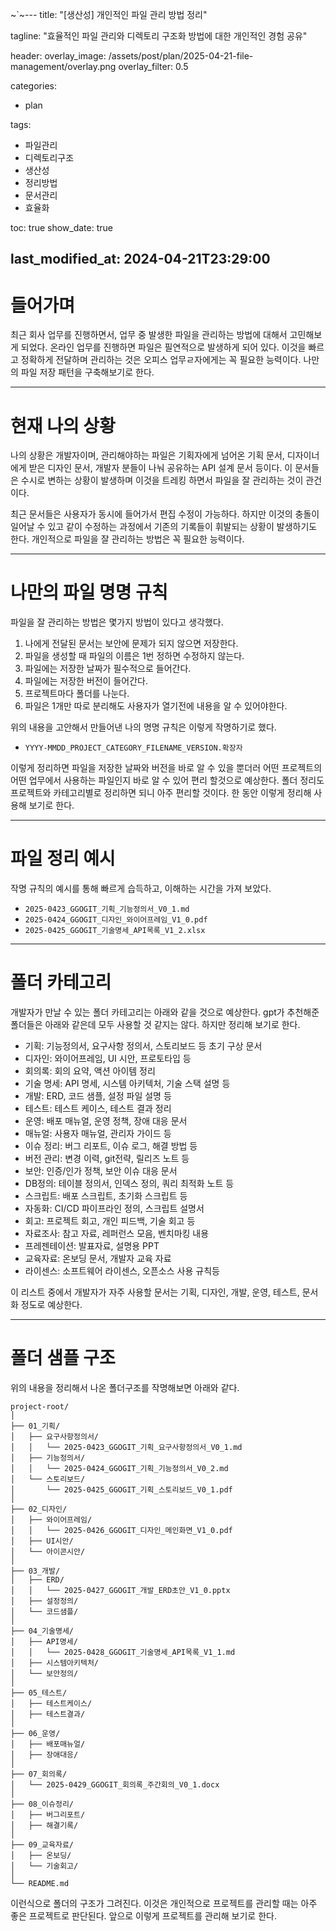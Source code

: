 ~`~---
title: "[생산성] 개인적인 파일 관리 방법 정리"

tagline: "효율적인 파일 관리와 디렉토리 구조화 방법에 대한 개인적인 경험 공유"

header:
  overlay_image: /assets/post/plan/2025-04-21-file-management/overlay.png
  overlay_filter: 0.5

categories:
  - plan

tags:
  - 파일관리
  - 디렉토리구조
  - 생산성
  - 정리방법
  - 문서관리
  - 효율화

toc: true
show_date: true

last_modified_at: 2024-04-21T23:29:00
---

# 들어가며
최근 회사 업무를 진행하면서, 업무 중 발생한 파일을 관리하는 방법에 대해서 고민해보게 되었다. 온라인 업무를 진행하면 파일은 필연적으로 발생하게 되어 있다. 이것을 빠르고 정확하게 전달하며 관리하는 것은 오피스 업무ㄹ자에게는 꼭 필요한 능력이다. 나만의 파일 저장 패턴을 구축해보기로 한다.

---

# 현재 나의 상황
나의 상황은 개발자이며, 관리해야하는 파일은 기획자에게 넘어온 기획 문서, 디자이너에게 받은 디자인 문서, 개발자 분들이 나눠 공유하는 API 설계 문서 등이다. 이 문서들은 수시로 변하는 상황이 발생하며 이것을 트레킹 하면서 파일을 잘 관리하는 것이 관건이다.

최근 문서들은 사용자가 동시에 들어가서 편집 수정이 가능하다. 하지만 이것의 충돌이 일어날 수 있고 같이 수정하는 과정에서 기존의 기록들이 휘발되는 상황이 발생하기도 한다. 개인적으로 파일을 잘 관리하는 방법은 꼭 필요한 능력이다.

---

# 나만의 파일 명명 규칙
파일을 잘 관리하는 방법은 몇가지 방법이 있다고 생각했다.

1. 나에게 전달된 문서는 보안에 문제가 되지 않으면 저장한다.
2. 파일을 생성할 때 파일의 이름은 1번 정하면 수정하지 않는다.
3. 파일에는 저장한 날짜가 필수적으로 들어간다.
4. 파일에는 저장한 버전이 들어간다.
5. 프로젝트마다 폴더를 나눈다.
6. 파일은 1개만 따로 분리해도 사용자가 열기전에 내용을 알 수 있어야한다.

위의 내용을 고안해서 만들어낸 나의 명명 규칙은 이렇게 작명하기로 했다.

- `YYYY-MMDD_PROJECT_CATEGORY_FILENAME_VERSION.확장자`

이렇게 정리하면 파일을 저장한 날짜와 버전을 바로 알 수 있을 뿐더러 어떤 프로젝트의 어떤 업무에서 사용하는 파일인지 바로 알 수 있어 편리 할것으로 예상한다. 폴더 정리도 프로젝트와 카테고리별로 정리하면 되니 아주 편리할 것이다. 한 동안 이렇게 정리해 사용해 보기로 한다.

---

# 파일 정리 예시
작명 규칙의 예시를 통해 빠르게 습득하고, 이해하는 시간을 가져 보았다.

- `2025-0423_GGOGIT_기획_기능정의서_V0_1.md`
- `2025-0424_GGOGIT_디자인_와이어프레임_V1_0.pdf`
- `2025-0425_GGOGIT_기술명세_API목록_V1_2.xlsx`

---

# 폴더 카테고리
개발자가 만날 수 있는 폴더 카테고리는 아래와 같을 것으로 예상한다. gpt가 추천해준 폴더들은 아래와 같은데 모두 사용할 것 같지는 않다. 하지만 정리해 보기로 한다.

- 기획: 기능정의서, 요구사항 정의서, 스토리보드 등 초기 구상 문서
- 디자인: 와이어프레임, UI 시안, 프로토타입 등
- 회의록: 회의 요약, 액션 아이템 정리
- 기술 명세: API 명세, 시스템 아키텍처, 기술 스택 설명 등
- 개발: ERD, 코드 샘플, 설정 파일 설명 등
- 테스트: 테스트 케이스, 테스트 결과 정리
- 운영: 배포 매뉴얼, 운영 정책, 장애 대응 문서
- 매뉴얼: 사용자 매뉴얼, 관리자 가이드 등
- 이슈 정리: 버그 리포트, 이슈 로그, 해결 방법 등
- 버전 관리: 변경 이력, git전략, 릴리즈 노트 등
- 보안: 인증/인가 정책, 보안 이슈 대응 문서
- DB정의: 테이블 정의서, 인덱스 정의, 쿼리 최적화 노트 등
- 스크립트: 배포 스크립트, 초기화 스크립트 등
- 자동화: CI/CD 파이프라인 정의, 스크립트 설명서
- 회고: 프로젝트 회고, 개인 피드백, 기술 회고 등
- 자료조사: 참고 자료, 레퍼런스 모음, 벤치마킹 내용
- 프레젠테이션: 발표자료, 설명용 PPT
- 교육자료: 온보딩 문서, 개발자 교육 자료
- 라이센스: 소프트웨어 라이센스, 오픈소스 사용 규칙등

이 리스트 중에서 개발자가 자주 사용할 문서는 기획, 디자인, 개발, 운영, 테스트, 문서화 정도로 예상한다.

---
# 폴더 샘플 구조
위의 내용을 정리해서 나온 폴더구조를 작명해보면 아래와 같다.
```text
project-root/
│
├── 01_기획/
│   ├── 요구사항정의서/
│   │   └── 2025-0423_GGOGIT_기획_요구사항정의서_V0_1.md
│   ├── 기능정의서/
│   │   └── 2025-0424_GGOGIT_기획_기능정의서_V0_2.md
│   └── 스토리보드/
│       └── 2025-0425_GGOGIT_기획_스토리보드_V0_1.pdf
│
├── 02_디자인/
│   ├── 와이어프레임/
│   │   └── 2025-0426_GGOGIT_디자인_메인화면_V1_0.pdf
│   ├── UI시안/
│   └── 아이콘시안/
│
├── 03_개발/
│   ├── ERD/
│   │   └── 2025-0427_GGOGIT_개발_ERD초안_V1_0.pptx
│   ├── 설정정의/
│   └── 코드샘플/
│
├── 04_기술명세/
│   ├── API명세/
│   │   └── 2025-0428_GGOGIT_기술명세_API목록_V1_1.md
│   ├── 시스템아키텍처/
│   └── 보안정의/
│
├── 05_테스트/
│   ├── 테스트케이스/
│   ├── 테스트결과/
│
├── 06_운영/
│   ├── 배포매뉴얼/
│   ├── 장애대응/
│
├── 07_회의록/
│   └── 2025-0429_GGOGIT_회의록_주간회의_V0_1.docx
│
├── 08_이슈정리/
│   ├── 버그리포트/
│   ├── 해결기록/
│
├── 09_교육자료/
│   ├── 온보딩/
│   └── 기술회고/
│
└── README.md
```

이런식으로 폴더의 구조가 그려진다. 이것은 개인적으로 프로젝트를 관리할 때는 아주 좋은 프로젝트로 판단된다. 앞으로 이렇게 프로젝트를 관리해 보기로 한다.